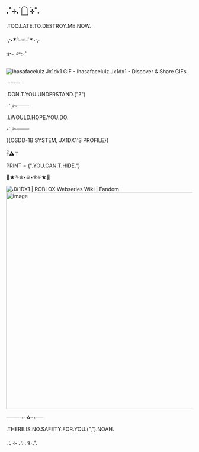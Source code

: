 ## .˚⊹. ࣪𓉸 ࣪⊹˚.

.TOO.LATE.TO.DESTROY.ME.NOW.

.˳·˖✶𓆩𓁺𓆪✶˖·˳.

࿐ ࿔*:･ﾟ

<img src="https://media.tenor.com/wYW5vCxSB44AAAAe/ihasafacelulz-jx1dx1.png" alt="Ihasafacelulz Jx1dx1 GIF - Ihasafacelulz Jx1dx1 - Discover &amp; Share GIFs"/>

·········

.DON.T.YOU.UNDERSTAND.("?")

-ˋˏ✄┈┈┈┈

.I.WOULD.HOPE.YOU.DO.

-ˋˏ✄┈┈┈┈

{{OSDD-1B SYSTEM, JX1DX1'S PROFILE}}

𓋹⚠︎⚚

PRINT = (".YOU.CAN.T.HIDE.") 

🦴★⛧✮⋆☠⋆✮⛧★🦴

<img src="https://static.wikia.nocookie.net/roblox-webseries/images/c/c1/JX1bg_textless.png/revision/latest/scale-to-width-down/985?cb=20250731154837" alt="JX1DX1 | ROBLOX Webseries Wiki | Fandom"/><img width="985" height="587" alt="image" src="https://github.com/user-attachments/assets/14a79bee-c526-4097-bf24-9b1e2e5b50e5" />

────⋆⋅☆⋅⋆──

.THERE.IS.NO.SAFETY.FOR.YOU.(",").NOAH.

. ݁₊ ⊹ . ݁˖ . ݁༉‧₊˚.
